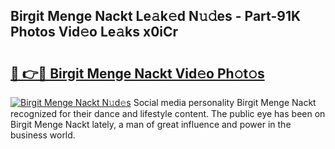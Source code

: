 ## Birgit Menge Nackt Le𝚊k𝚎d N𝚞𝚍es - Part-91K Photos Vid𝚎o Le𝚊ks x0iCr

# <h2><a href="http://fb7p7dw.evod.top/?m=Birgit+Menge+Nackt">🔗 👉🔴 Birgit Menge Nackt Vid𝚎o Ph𝚘t𝚘s</a></h2>

[![Birgit Menge Nackt N𝚞d𝚎s](https://i.imgur.com/8V9OHl7.gif)](http://fb7p7dw.evod.top/?m=Birgit+Menge+Nackt)
Social media personality Birgit Menge Nackt recognized for their dance and lifestyle content. The public eye has been on Birgit Menge Nackt lately, a man of great influence and power in the business world. 
